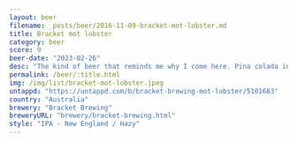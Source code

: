 ```yaml
---
layout: beer
filename: _posts/beer/2016-11-09-bracket-mot-lobster.md
title: Bracket mot lobster
category: beer
score: 9
beer-date: "2023-02-26"
desc: "The kind of beer that reminds me why I come here. Pina colada in beer form. Just lacks a little malt depth"
permalink: /beer/:title.html
img: /img/list/bracket-mot-lobster.jpeg
untappd: "https://untappd.com/b/bracket-brewing-mot-lobster/5101683"
country: "Australia"
brewery: "Bracket Brewing"
breweryURL: "brewery/bracket-brewing.html"
style: "IPA - New England / Hazy"
---
```

